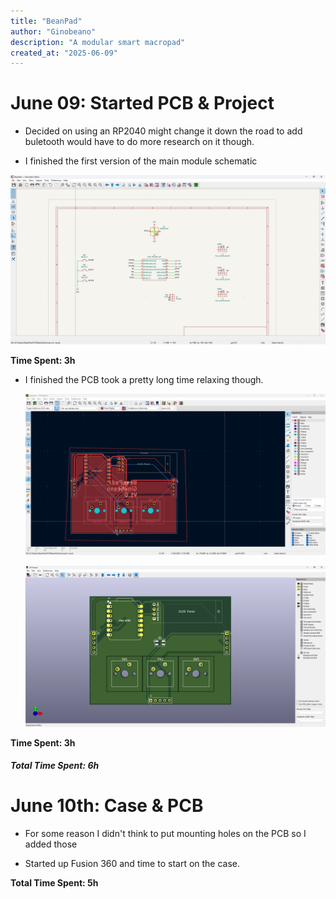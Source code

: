 ```yaml
---
title: "BeanPad"
author: "Ginobeano"
description: "A modular smart macropad"
created_at: "2025-06-09"
---
```


# June 09: Started PCB & Project

- Decided on using an RP2040 might change it down the road to add buletooth would have to do more research on it though.

- I finished the first version of the main module schematic

![](https://github.com/Choccy-vr/BeanPad/blob/main/Project%20Images/Screenshot%202025-06-09%20151724.png)

**Time Spent: 3h**

- I finished the PCB took a pretty long time relaxing though.

  ![Screenshot 2025-06-09 194901.png](https://github.com/Choccy-vr/BeanPad/blob/main/Project%20Images/Screenshot%202025-06-09%20194901.png)

  ![Screenshot 2025-06-09 194925.png](https://github.com/Choccy-vr/BeanPad/blob/main/Project%20Images/Screenshot%202025-06-09%20194925.png)

**Time Spent: 3h**

##### **Total Time Spent: 6h**

# June 10th: Case & PCB

- For some reason I didn't think to put mounting holes on the PCB so I added those

- Started up Fusion 360 and time to start on the case.

**Total Time Spent: 5h**
